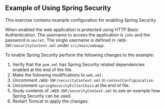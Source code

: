 Example of Using Spring Security
--------------------------------

This exercise contains example configuration for enabling Spring Security. 

When enabled the web application is protected using HTTP Basic Authentication. The username to access the application is `john` and the password is `secret`. The single username is defined in `/WEB-INF/securityContext.xml` under `src/main/webapp`.

To enable Spring Security perform the following changes to the example:

1. Verify that the `pom.xml` has Spring Security related dependencies enabled at the end of the file.
2. Make the following modifications to `web.xml`:
 1. Uncomment `/WEB-INF/securityContext.xml` in `contextConfigLocation`.
 2. Uncomment `springSecurityFilterChain` at the end of file.
3. Study contents of `/WEB-INF/securityContext.xml` to see an example how Spring Security can be used.
4. Restart Tomcat to apply the changes.
  